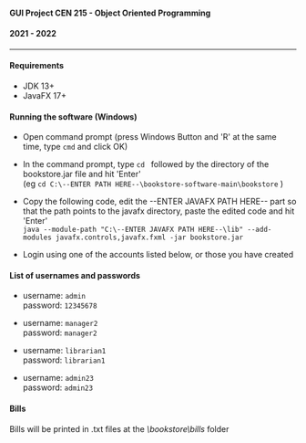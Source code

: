 #### GUI Project CEN 215 - Object Oriented Programming
#### 2021 - 2022

---

#### Requirements
- JDK 13+
- JavaFX 17+

#### Running the software (Windows)
- Open command prompt (press Windows Button and 'R' at the same time, type `cmd` and click OK)

- In the command prompt, type `cd ` followed by the directory of the bookstore.jar file and hit 'Enter'<br/>(eg `cd C:\--ENTER PATH HERE--\bookstore-software-main\bookstore` )

- Copy the following code, edit the --ENTER JAVAFX PATH HERE-- part so that the path points to the javafx directory, paste the edited code and hit 'Enter'<br/>`java --module-path "C:\--ENTER JAVAFX PATH HERE--\lib" --add-modules javafx.controls,javafx.fxml -jar bookstore.jar`

- Login using one of the accounts listed below, or those you have created

#### List of usernames and passwords

- username: `admin`<br/>password: `12345678`

- username: `manager2`<br/>password: `manager2`

- username: `librarian1`<br/>password: `librarian1`

- username: `admin23`<br/>password: `admin23`

#### Bills
Bills will be printed in .txt files at the *\bookstore\bills* folder
